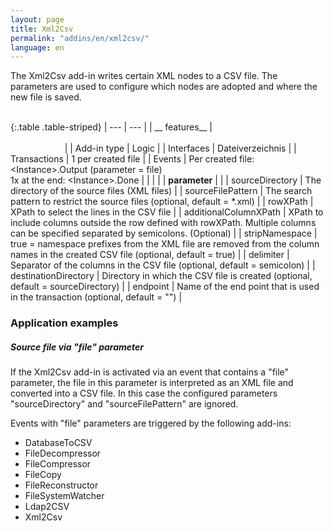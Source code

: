 ```yaml
---
layout: page
title: Xml2Csv
permalink: "addins/en/xml2csv/"
language: en
---
```


The Xml2Csv add-in writes certain XML nodes to a CSV file. The parameters are used to configure which nodes are adopted and where the new file is saved.
<br /><br />

{:.table .table-striped}
| --- | --- |
| __
features__ | &nbsp;&nbsp;&nbsp;&nbsp;&nbsp;&nbsp;&nbsp;&nbsp;&nbsp;&nbsp;&nbsp;&nbsp;&nbsp;&nbsp;&nbsp;&nbsp;&nbsp;&nbsp;&nbsp;&nbsp;&nbsp;&nbsp;&nbsp;&nbsp;&nbsp;&nbsp;&nbsp;&nbsp;&nbsp;&nbsp;&nbsp;&nbsp;&nbsp;&nbsp;&nbsp;&nbsp;&nbsp;&nbsp;&nbsp;&nbsp;&nbsp;&nbsp;&nbsp;&nbsp;&nbsp;&nbsp;&nbsp;&nbsp;&nbsp;&nbsp;&nbsp;&nbsp;&nbsp;&nbsp;&nbsp;&nbsp;&nbsp;&nbsp;&nbsp;&nbsp;&nbsp;&nbsp;&nbsp;&nbsp;&nbsp;&nbsp;&nbsp;&nbsp;&nbsp;&nbsp;&nbsp;&nbsp;&nbsp;&nbsp;&nbsp;&nbsp;&nbsp;&nbsp;&nbsp;&nbsp;&nbsp;&nbsp;&nbsp;&nbsp;&nbsp;&nbsp;&nbsp;&nbsp;&nbsp;&nbsp;&nbsp;&nbsp;&nbsp;&nbsp;&nbsp;&nbsp;&nbsp;&nbsp;&nbsp;&nbsp;&nbsp;&nbsp;&nbsp;&nbsp;&nbsp;&nbsp;&nbsp;&nbsp;&nbsp;&nbsp;&nbsp;&nbsp;&nbsp;&nbsp;&nbsp;&nbsp;&nbsp;&nbsp;&nbsp;&nbsp;&nbsp;&nbsp;&nbsp;&nbsp;&nbsp;&nbsp;&nbsp;&nbsp;&nbsp;&nbsp;&nbsp;&nbsp;&nbsp;&nbsp;&nbsp;&nbsp;&nbsp;&nbsp;&nbsp;&nbsp;&nbsp;&nbsp;&nbsp;&nbsp;&nbsp;&nbsp;&nbsp;&nbsp;&nbsp; |
| Add-in type | Logic |
| Interfaces | Dateiverzeichnis |
| Transactions | 1 per created file |
| Events | Per created file: &lt;Instance&gt;.Output (parameter = file)<br />1x at the end: &lt;Instance&gt;.Done |
| | |
| __parameter__ | |
| sourceDirectory | The directory of the source files (XML files) |
| sourceFilePattern | The search pattern to restrict the source files (optional, default = \*.xml) |
| rowXPath | 	XPath to select the lines in the CSV file |
| additionalColumnXPath | XPath to include columns outside the row defined with rowXPath. Multiple columns can be specified separated by semicolons. (Optional) |
| stripNamespace | 	true = namespace prefixes from the XML file are removed from the column names in the created CSV file (optional, default = true) |
| delimiter | Separator of the columns in the CSV file (optional, default = semicolon) |
| destinationDirectory | Directory in which the CSV file is created (optional, default = sourceDirectory) |
| endpoint | Name of the end point that is used in the transaction (optional, default = "") |

### Application examples 

##### Source file via "file" parameter

If the Xml2Csv add-in is activated via an event that contains a "file" parameter, the file in this parameter is interpreted as an XML file and converted into a CSV file. In this case the configured parameters "sourceDirectory" and "sourceFilePattern" are ignored.

Events with "file" parameters are triggered by the following add-ins:
* DatabaseToCSV
* FileDecompressor
* FileCompressor
* FileCopy
* FileReconstructor
* FileSystemWatcher
* Ldap2CSV
* Xml2Csv
